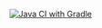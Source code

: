 [![Java CI with Gradle](https://github.com/anaruw/bdd_cucumber/actions/workflows/gradle.yml/badge.svg)](https://github.com/anaruw/bdd_cucumber/actions/workflows/gradle.yml)
